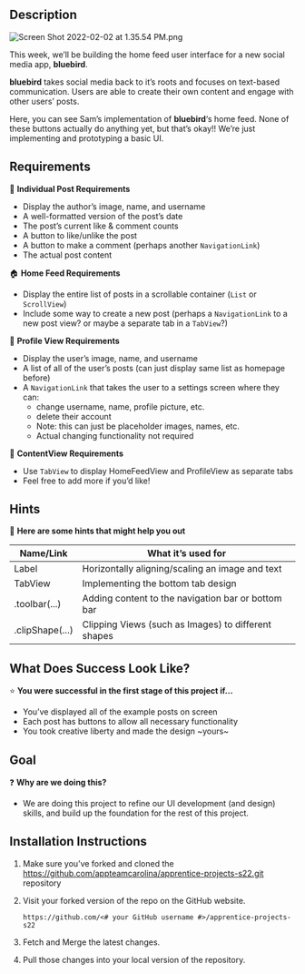 ## Description

![Screen Shot 2022-02-02 at 1.35.54 PM.png](https://s3-us-west-2.amazonaws.com/secure.notion-static.com/89170759-d6bd-4283-b2f6-9b9edc291bc6/Screen_Shot_2022-02-02_at_1.35.54_PM.png)

This week, we’ll be building the home feed user interface for a new social media app, **bluebird**.

**bluebird** takes social media back to it’s roots and focuses on text-based communication. Users are able to create their own content and engage with other users’ posts.

Here, you can see Sam’s implementation of **bluebird**‘s home feed. None of these buttons actually do anything yet, but that’s okay!! We’re just implementing and prototyping a basic UI.

## Requirements

💬 **Individual Post Requirements**
- Display the author’s image, name, and username
- A well-formatted version of the post’s date
- The post’s current like & comment counts
- A button to like/unlike the post
- A button to make a comment (perhaps another `NavigationLink`)
- The actual post content

🏠 **Home Feed Requirements**
- Display the entire list of posts in a scrollable container (`List` or `ScrollView`)
- Include some way to create a new post (perhaps a `NavigationLink` to a new post view? or maybe a separate tab in a `TabView`?)

👤 **Profile View Requirements**
- Display the user’s image, name, and username
- A list of all of the user’s posts (can just display same list as homepage before)
- A `NavigationLink` that takes the user to a settings screen where they can:
    - change username, name, profile picture, etc.
    - delete their account
    - Note: this can just be placeholder images, names, etc.
    - Actual changing functionality not required

👤 **ContentView Requirements**
- Use `TabView` to display HomeFeedView and ProfileView as separate tabs
- Feel free to add more if you’d like!
</aside>

## Hints

🔎 **Here are some hints that might help you out**

| Name/Link | What it’s used for |
| --- | --- |
| Label | Horizontally aligning/scaling an image and text |
| TabView | Implementing the bottom tab design |
| .toolbar(...) | Adding content to the navigation bar or bottom bar |
| .clipShape(...) | Clipping Views (such as Images) to different shapes |

## What Does Success Look Like?

⭐ **You were successful in the first stage of this project if...**
- You’ve displayed all of the example posts on screen
- Each post has buttons to allow all necessary functionality
- You took creative liberty and made the design ~yours~

## Goal

❓ **Why are we doing this?**
- We are doing this project to refine our UI development (and design) skills, and build up the foundation for the rest of this project.

## Installation Instructions

1. Make sure you’ve forked and cloned the https://github.com/appteamcarolina/apprentice-projects-s22.git repository
2. Visit your forked version of the repo on the GitHub website.

    `https://github.com/<# your GitHub username #>/apprentice-projects-s22`

3. Fetch and Merge the latest changes.
4. Pull those changes into your local version of the repository.
